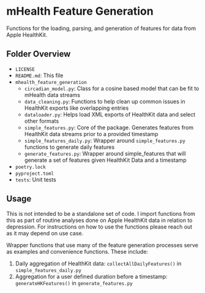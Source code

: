 # mHealth Feature Generation
Functions for the loading, parsing, and generation of features for data from Apple HealthKit.

## Folder Overview
- `LICENSE`
- `README.md`: This file
- `mhealth_feature_generation`
    - `circadian_model.py`: Class for a cosine based model that can be fit to mHealth data streams
    - `data_cleaning.py`: Functions to help clean up common issues in HealthKit exports like overlapping entries
    - `dataloader.py`: Helps load XML exports of HealthKit data and select other formats
    - `simple_features.py`: Core of the package. Generates features from HealthKit data streams prior to a provided timestamp
    - `simple_features_daily.py`: Wrapper around `simple_features.py` functions to generate daily features
    - `generate_features.py`: Wrapper around simple_features that will generate a set of features given HealthKit Data and a timestamp
- `poetry.lock`
- `pyproject.toml`
- `tests`: Unit tests


## Usage
This is not intended to be a standalone set of code. I import functions from this as part of routine analyses done on Apple HealthKit data in relation to depression. For instructions on how to use the functions please reach out as it may depend on use case.

Wrapper functions that use many of the feature generation processes serve as examples and convenience functions. These include:
1. Daily aggregation of HealthKit data: `collectAllDailyFeatures()` in `simple_features_daily.py`
2. Aggregation for a user defined duration before a timestamp: `generateHKFeatures()` in `generate_features.py`